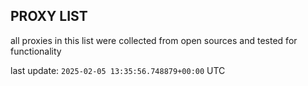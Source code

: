 ## PROXY LIST

all proxies in this list were collected from open sources and tested for functionality

last update: `2025-02-05 13:35:56.748879+00:00` UTC